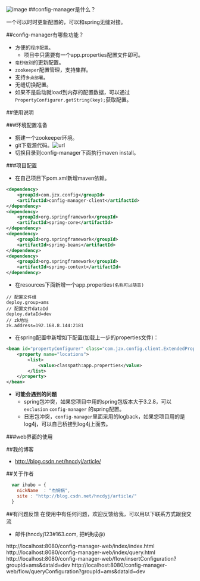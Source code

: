  ![image](https://github.com/hncdyj123/config-manager/blob/master/images/project.png)
##config-manager是什么？

一个可以时时更新配置的，可以和spring无缝对接。

##config-manager有哪些功能？

* 方便的`程序配置`。
    *  项目中只需要有一个app.properties配置文件即可。
* `毫秒级别`的更新配置。
* `zookeeper`配置管理，支持集群。
* 支持`多点部署`。
* 无缝切换配置。
* 如果不是启动就load到内存的配置数据，可以通过`PropertyConfigurer.getString(key);`获取配置。

##使用说明

###环境配置准备

* 搭建一个zookeeper环境。
* git下载源代码。![url](https://github.com/hncdyj123/config-manager)
* 切换目录到config-manager下面执行maven install。

###项目配置

* 在自己项目下pom.xml新增maven依赖。
```xml
<dependency>
	<groupId>com.jzx.config</groupId>
	<artifactId>config-manager-client</artifactId>
</dependency>
<dependency>
	<groupId>org.springframework</groupId>
	<artifactId>spring-core</artifactId>
</dependency>
<dependency>
	<groupId>org.springframework</groupId>
	<artifactId>spring-beans</artifactId>
</dependency>
<dependency>
	<groupId>org.springframework</groupId>
	<artifactId>spring-context</artifactId>
</dependency>
```

* 在resources下面新增一个app.properties`(名称可以随意)`
```
// 配置文件组
deploy.group=ams
// 配置文件dataId
deploy.dataId=dev
// zk地址
zk.address=192.168.8.144:2181
```

* 在spring配置中新增如下配置(加载上一步的properties文件)：
```xml
<bean id="propertyConfigurer" class="com.jzx.config.client.ExtendedPropertyPlaceholderConfigurer">
	<property name="locations">
		<list>
			<value>classpath:app.properties</value>
		</list>
	</property>
</bean>
```

* **可能会遇到的问题**
	* spring包冲突，如果您项目中用的spring包版本大于3.2.8，可以`exclusion` `config-manager` 的spring配置。 
	* 日志包冲突，`config-manager`里面采用的logback，如果您项目用的是log4j，可以自己桥接到log4j上面去。


###web界面的使用

##我的博客

* http://blog.csdn.net/hncdyj/article/

##关于作者

```javascript
  var ihubo = {
    nickName  : "杰锅锅",
    site : "http://blog.csdn.net/hncdyj/article/"
  }
```

##有问题反馈
在使用中有任何问题，欢迎反馈给我，可以用以下联系方式跟我交流

* 邮件(hncdyj123#163.com, 把#换成@)


http://localhost:8080/config-manager-web/index/index.html
http://localhost:8080/config-manager-web/index/query.html
http://localhost:8080/config-manager-web/flow/insertConfiguration?groupId=ams&dataId=dev
http://localhost:8080/config-manager-web/flow/queryConfiguration?groupId=ams&dataId=dev